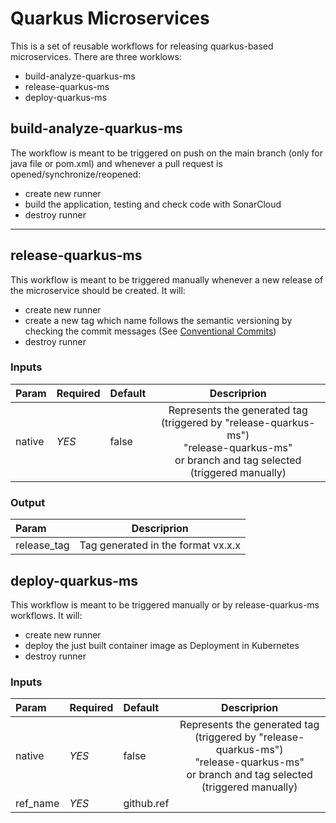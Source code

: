 
# Quarkus Microservices
This is a set of reusable workflows for releasing quarkus-based microservices.
There are three worklows:
- build-analyze-quarkus-ms
- release-quarkus-ms
- deploy-quarkus-ms


## build-analyze-quarkus-ms
The workflow is meant to be triggered on push on the main branch (only for java file or pom.xml) and whenever a pull request is opened/synchronize/reopened:
- create new runner
- build the application, testing and check code with SonarCloud
- destroy runner

----------------------------------------------------------------------------------------------------------------------
## release-quarkus-ms
This workflow is meant to be triggered manually whenever a new release of the microservice should be created. It will:
- create new runner
- create a new tag which name follows the semantic versioning by checking the commit messages (See [Conventional Commits](https://www.conventionalcommits.org/en/v1.0.0/**))
- destroy runner

### Inputs

| Param    | Required | Default     |                                                                Descriprion                                                                 |
|:---------|---------|:-------------|:------------------------------------------------------------------------------------------------------------------------------------------:|
| native   | *YES*   | false        | Represents the generated tag (triggered by "release-quarkus-ms") <br/>"release-quarkus-ms" <br/>or branch and tag selected (triggered manually) |  

### Output

| Param        |            Descriprion             |
|:-------------|:----------------------------------:|
| release_tag  | Tag generated in the format vx.x.x |



## deploy-quarkus-ms
This workflow is meant to be triggered manually or by release-quarkus-ms workflows. It will:
- create new runner
- deploy the just built container image as Deployment in Kubernetes
- destroy runner

### Inputs

| Param    | Required | Default     |                                                                Descriprion                                                                 |
|:---------|---------|:-------------|:------------------------------------------------------------------------------------------------------------------------------------------:|
| native   | *YES*   | false        | Represents the generated tag (triggered by "release-quarkus-ms") <br/>"release-quarkus-ms" <br/>or branch and tag selected (triggered manually) |  
| ref_name | *YES*   | github.ref   |                                                                                                                                            |
